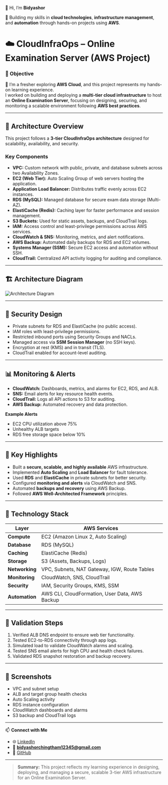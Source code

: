 👋 Hi, I’m **Bidyashor**  

🚀 Building my skills in **cloud technologies**, **infrastructure management**, and **automation** through hands-on projects using **AWS**.

# ☁️ CloudInfraOps – Online Examination Server (AWS Project)

### 🎯 Objective
🌱 I’m a fresher exploring **AWS Cloud**, and this project represents my hands-on learning experience.  
I worked on building and deploying a **multi-tier cloud infrastructure** to host an **Online Examination Server**, focusing on designing, securing, and monitoring a scalable environment following **AWS best practices**.

---

## 🧱 Architecture Overview

This project follows a **3-tier CloudInfraOps architecture** designed for scalability, availability, and security.

### **Key Components**
- **VPC:** Custom network with public, private, and database subnets across two Availability Zones.  
- **EC2 (Web Tier):** Auto Scaling Group of web servers hosting the application.  
- **Application Load Balancer:** Distributes traffic evenly across EC2 instances.  
- **RDS (MySQL):** Managed database for secure exam data storage (Multi-AZ).  
- **ElastiCache (Redis):** Caching layer for faster performance and session management.  
- **S3 Buckets:** Used for static assets, backups, and CloudTrail logs.  
- **IAM:** Access control and least-privilege permissions across AWS services.  
- **CloudWatch & SNS:** Monitoring, metrics, and alert notifications.  
- **AWS Backup:** Automated daily backups for RDS and EC2 volumes.  
- **Systems Manager (SSM):** Secure EC2 access and automation without SSH.  
- **CloudTrail:** Centralized API activity logging for auditing and compliance.  

---

## 🏗️ Architecture Diagram
![Architecture Diagram](https://github.com/user-attachments/assets/e393f325-5e99-48c8-806e-c429553b3ce0)

---

## 🔐 Security Design
- Private subnets for RDS and ElastiCache (no public access).  
- IAM roles with least-privilege permissions.  
- Restricted inbound ports using Security Groups and NACLs.  
- Managed access via **SSM Session Manager** (no SSH keys).  
- Encryption at rest (KMS) and in transit (TLS).  
- CloudTrail enabled for account-level auditing.  

---

## 📊 Monitoring & Alerts
- **CloudWatch:** Dashboards, metrics, and alarms for EC2, RDS, and ALB.  
- **SNS:** Email alerts for key resource health events.  
- **CloudTrail:** Logs all API actions to S3 for auditing.  
- **AWS Backup:** Automated recovery and data protection.  

**Example Alerts**
- EC2 CPU utilization above 75%  
- Unhealthy ALB targets  
- RDS free storage space below 10%  

---

## 🧠 Key Highlights
- Built a **secure, scalable, and highly available** AWS infrastructure.  
- Implemented **Auto Scaling** and **Load Balancer** for fault tolerance.  
- Used **RDS** and **ElastiCache** in private subnets for better security.  
- Configured **monitoring and alerts** via CloudWatch and SNS.  
- Automated **backups and recovery** using AWS Backup.  
- Followed **AWS Well-Architected Framework** principles.  

---

## 🧩 Technology Stack

| **Layer** | **AWS Services** |
|------------|------------------|
| **Compute** | EC2 (Amazon Linux 2, Auto Scaling) |
| **Database** | RDS (MySQL) |
| **Caching** | ElastiCache (Redis) |
| **Storage** | S3 (Assets, Backups, Logs) |
| **Networking** | VPC, Subnets, NAT Gateway, IGW, Route Tables |
| **Monitoring** | CloudWatch, SNS, CloudTrail |
| **Security** | IAM, Security Groups, KMS, SSM |
| **Automation** | AWS CLI, CloudFormation, User Data, AWS Backup |

---

## 🧪 Validation Steps
1. Verified ALB DNS endpoint to ensure web tier functionality.  
2. Tested EC2-to-RDS connectivity through app logs.  
3. Simulated load to validate CloudWatch alarms and scaling.  
4. Tested SNS email alerts for high CPU and health check failures.  
5. Validated RDS snapshot restoration and backup recovery.  

---

## 📸 Screenshots
- VPC and subnet setup  
- ALB and target group health checks  
- Auto Scaling activity  
- RDS instance configuration  
- CloudWatch dashboards and alarms  
- S3 backup and CloudTrail logs  

---

📫 **Connect with Me**
- 🌐 [LinkedIn](https://www.linkedin.com/in/bidyashor-cloud)  
- 📧 **bidyashorchingtham12345@gmail.com**  
- 🐙 [GitHub](https://github.com/bidyashor-cloud)

---

> **Summary:** This project reflects my learning experience in designing, deploying, and managing a secure, scalable 3-tier AWS infrastructure for an Online Examination Server.
